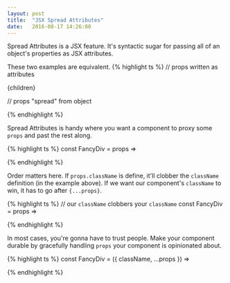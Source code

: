 ```yaml
---
layout: post
title:  "JSX Spread Attributes"
date:   2016-08-17 14:26:00
---
```


Spread Attributes is a JSX feature. It's syntactic sugar for passing all of an object's properties as JSX attributes.

These two examples are equivalent.
{% highlight ts %}
// props written as attributes
<main className="main" role="main">{children}</main>

// props "spread" from object
<main {...{className: "main", role: "main", children}} />
{% endhighlight %}

Spread Attributes is handy where you want a component to proxy some `props` and past the rest along.

{% highlight ts %}
const FancyDiv = props =>
  <div className="fancy" {...props} />
{% endhighlight %}

Order matters here. If `props.className` is define, it'll clobber the `className` definition (in the example above). If we want our component's `className` to win, it has to go after `{...props}`.

{% highlight ts %}
// our `className` clobbers your `className`
const FancyDiv = props =>
  <div {...props} className="fancy" />
{% endhighlight %}

In most cases, you're gonna have to trust people. Make your component durable by gracefully handling `props` your component is opinionated about.

{% highlight ts %}
const FancyDiv = ({ className, ...props }) =>
  <div
    className={["fancy", className].join(' ')}
    {...props}
  />
{% endhighlight %}